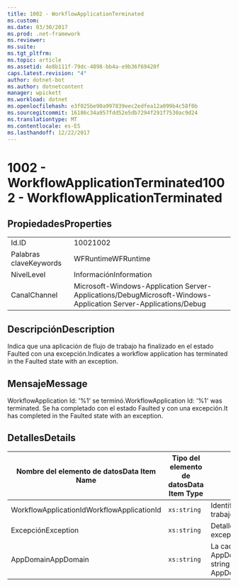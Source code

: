 ```yaml
---
title: 1002 - WorkflowApplicationTerminated
ms.custom: 
ms.date: 03/30/2017
ms.prod: .net-framework
ms.reviewer: 
ms.suite: 
ms.tgt_pltfrm: 
ms.topic: article
ms.assetid: 4e8b111f-79dc-4898-bb4a-e9b36f69420f
caps.latest.revision: "4"
author: dotnet-bot
ms.author: dotnetcontent
manager: wpickett
ms.workload: dotnet
ms.openlocfilehash: e3f025be90a997839eec2edfea12a099b4c58f0b
ms.sourcegitcommit: 16186c34a957fdd52e5db7294f291f7530ac9d24
ms.translationtype: MT
ms.contentlocale: es-ES
ms.lasthandoff: 12/22/2017
---
```

# <a name="1002---workflowapplicationterminated"></a><span data-ttu-id="c1406-102">1002 - WorkflowApplicationTerminated</span><span class="sxs-lookup"><span data-stu-id="c1406-102">1002 - WorkflowApplicationTerminated</span></span>
## <a name="properties"></a><span data-ttu-id="c1406-103">Propiedades</span><span class="sxs-lookup"><span data-stu-id="c1406-103">Properties</span></span>  
  
|||  
|-|-|  
|<span data-ttu-id="c1406-104">Id.</span><span class="sxs-lookup"><span data-stu-id="c1406-104">ID</span></span>|<span data-ttu-id="c1406-105">1002</span><span class="sxs-lookup"><span data-stu-id="c1406-105">1002</span></span>|  
|<span data-ttu-id="c1406-106">Palabras clave</span><span class="sxs-lookup"><span data-stu-id="c1406-106">Keywords</span></span>|<span data-ttu-id="c1406-107">WFRuntime</span><span class="sxs-lookup"><span data-stu-id="c1406-107">WFRuntime</span></span>|  
|<span data-ttu-id="c1406-108">Nivel</span><span class="sxs-lookup"><span data-stu-id="c1406-108">Level</span></span>|<span data-ttu-id="c1406-109">Información</span><span class="sxs-lookup"><span data-stu-id="c1406-109">Information</span></span>|  
|<span data-ttu-id="c1406-110">Canal</span><span class="sxs-lookup"><span data-stu-id="c1406-110">Channel</span></span>|<span data-ttu-id="c1406-111">Microsoft-Windows-Application Server-Applications/Debug</span><span class="sxs-lookup"><span data-stu-id="c1406-111">Microsoft-Windows-Application Server-Applications/Debug</span></span>|  
  
## <a name="description"></a><span data-ttu-id="c1406-112">Descripción</span><span class="sxs-lookup"><span data-stu-id="c1406-112">Description</span></span>  
 <span data-ttu-id="c1406-113">Indica que una aplicación de flujo de trabajo ha finalizado en el estado Faulted con una excepción.</span><span class="sxs-lookup"><span data-stu-id="c1406-113">Indicates a workflow application has terminated in the Faulted state with an exception.</span></span>  
  
## <a name="message"></a><span data-ttu-id="c1406-114">Mensaje</span><span class="sxs-lookup"><span data-stu-id="c1406-114">Message</span></span>  
 <span data-ttu-id="c1406-115">WorkflowApplication Id: '%1' se terminó.</span><span class="sxs-lookup"><span data-stu-id="c1406-115">WorkflowApplication Id: '%1' was terminated.</span></span> <span data-ttu-id="c1406-116">Se ha completado con el estado Faulted y con una excepción.</span><span class="sxs-lookup"><span data-stu-id="c1406-116">It has completed in the Faulted state with an exception.</span></span>  
  
## <a name="details"></a><span data-ttu-id="c1406-117">Detalles</span><span class="sxs-lookup"><span data-stu-id="c1406-117">Details</span></span>  
  
|<span data-ttu-id="c1406-118">Nombre del elemento de datos</span><span class="sxs-lookup"><span data-stu-id="c1406-118">Data Item Name</span></span>|<span data-ttu-id="c1406-119">Tipo del elemento de datos</span><span class="sxs-lookup"><span data-stu-id="c1406-119">Data Item Type</span></span>|<span data-ttu-id="c1406-120">Descripción</span><span class="sxs-lookup"><span data-stu-id="c1406-120">Description</span></span>|  
|--------------------|--------------------|-----------------|  
|<span data-ttu-id="c1406-121">WorkflowApplicationId</span><span class="sxs-lookup"><span data-stu-id="c1406-121">WorkflowApplicationId</span></span>|`xs:string`|<span data-ttu-id="c1406-122">Identificador de la aplicación del flujo de trabajo.</span><span class="sxs-lookup"><span data-stu-id="c1406-122">The workflow application id</span></span>|  
|<span data-ttu-id="c1406-123">Excepción</span><span class="sxs-lookup"><span data-stu-id="c1406-123">Exception</span></span>|`xs:string`|<span data-ttu-id="c1406-124">Detalles de la excepción para la excepción</span><span class="sxs-lookup"><span data-stu-id="c1406-124">The exception details for the exception</span></span>|  
|<span data-ttu-id="c1406-125">AppDomain</span><span class="sxs-lookup"><span data-stu-id="c1406-125">AppDomain</span></span>|`xs:string`|<span data-ttu-id="c1406-126">La cadena devuelta por AppDomain.CurrentDomain.FriendlyName.</span><span class="sxs-lookup"><span data-stu-id="c1406-126">The string returned by AppDomain.CurrentDomain.FriendlyName.</span></span>|
